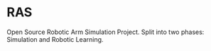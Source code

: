 # RAS
Open Source Robotic Arm Simulation Project. Split into two phases: Simulation and Robotic Learning.

